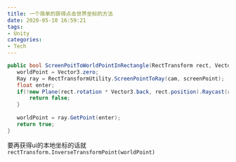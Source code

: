 ```yaml
---
title: 一个简单的获得点击世界坐标的方法
date: 2020-05-10 16:59:21
tags:
- Unity
categories:
- Tech
---
```



```c#
public bool ScreenPoitToWorldPointInRectangle(RectTransform rect, Vector2 screenPoint, Camera cam, out Vector3 worldPoint) {
   worldPoint = Vector3.zero;
   Ray ray = RectTransformUtility.ScreenPointToRay(cam, screenPoint);
   float enter;
   if(!new Plane(rect.rotation * Vector3.back, rect.position).Raycast(ray, out enter)) {
       return false;
   }
   
   worldPoint = ray.GetPoint(enter);
   return true;
}
```



要再获得ui的本地坐标的话就`rectTransform.InverseTransformPoint(worldPoint)`
